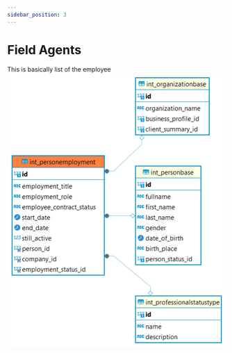 ```yaml
---
sidebar_position: 3
---
```


# Field Agents

This is basically list of the employee
![alt text](<../../../../../../../../../static/img/prismaenterprise - int_personemployment.png>)
